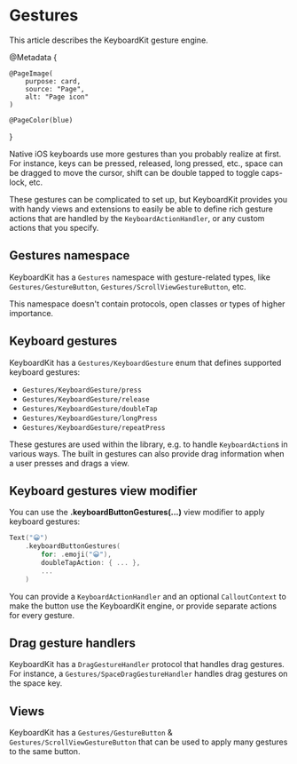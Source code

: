 # Gestures

This article describes the KeyboardKit gesture engine.

@Metadata {
    
    @PageImage(
        purpose: card,
        source: "Page",
        alt: "Page icon"
    )
    
    @PageColor(blue)
}

Native iOS keyboards use more gestures than you probably realize at first. For instance, keys can be pressed, released, long pressed, etc., space can be dragged to move the cursor, shift can be double tapped to toggle caps-lock, etc.

These gestures can be complicated to set up, but KeyboardKit provides you with handy views and extensions to easily be able to define rich gesture actions that are handled by the ``KeyboardActionHandler``, or any custom actions that you specify.



## Gestures namespace

KeyboardKit has a ``Gestures`` namespace with gesture-related types, like ``Gestures/GestureButton``, ``Gestures/ScrollViewGestureButton``, etc.

This namespace doesn't contain protocols, open classes or types of higher importance.



## Keyboard gestures

KeyboardKit has a ``Gestures/KeyboardGesture`` enum that defines supported keyboard gestures:

* ``Gestures/KeyboardGesture/press``
* ``Gestures/KeyboardGesture/release``
* ``Gestures/KeyboardGesture/doubleTap``
* ``Gestures/KeyboardGesture/longPress``
* ``Gestures/KeyboardGesture/repeatPress``

These gestures are used within the library, e.g. to handle ``KeyboardAction``s in various ways. The built in gestures can also provide drag information when a user presses and drags a view.



## Keyboard gestures view modifier

You can use the **.keyboardButtonGestures(...)** view modifier to apply keyboard gestures:

```swift
Text("😀")
    .keyboardButtonGestures(
        for: .emoji("😀"), 
        doubleTapAction: { ... },
        ...
    )
```

You can provide a ``KeyboardActionHandler`` and an optional ``CalloutContext`` to make the button use the KeyboardKit engine, or provide separate actions for every gesture.



## Drag gesture handlers

KeyboardKit has a ``DragGestureHandler`` protocol that handles drag gestures. For instance, a ``Gestures/SpaceDragGestureHandler`` handles drag gestures on the space key.



## Views

KeyboardKit has a ``Gestures/GestureButton`` & ``Gestures/ScrollViewGestureButton`` that can be used to apply many gestures to the same button.
